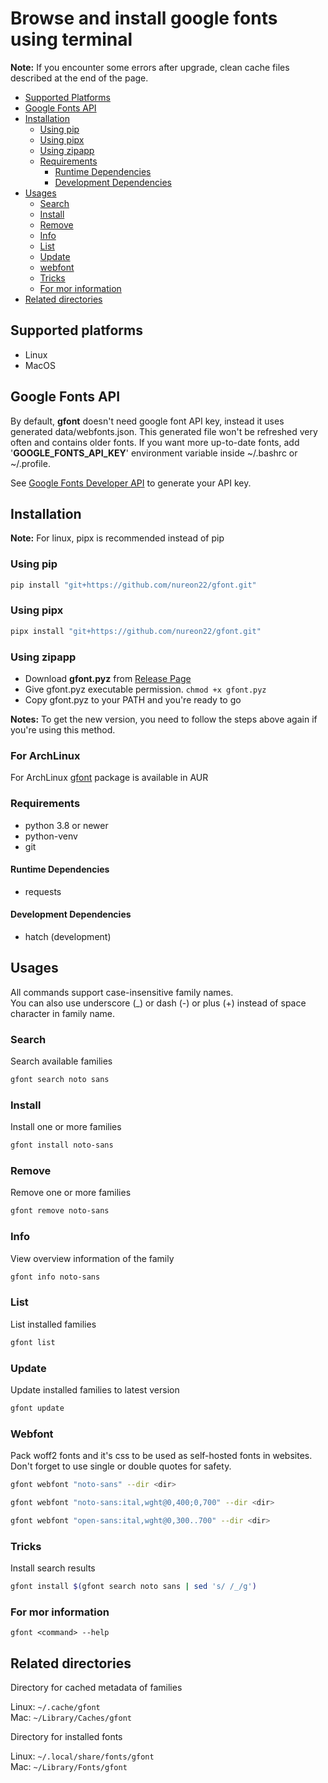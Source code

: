 # Browse and install google fonts using terminal

**Note:** If you encounter some errors after upgrade, clean cache files described at the end of the page.

- [Supported Platforms](#supported-platforms)
- [Google Fonts API](#google-fonts-api)
- [Installation](#installation)
  - [Using pip](#using-pip)
  - [Using pipx](#using-pipx)
  - [Using zipapp](#using-zipapp)
  - [Requirements](#requirements)
    - [Runtime Dependencies](#runtime-dependencies)
    - [Development Dependencies](#development-dependencies)
- [Usages](#usages)
  - [Search](#search)
  - [Install](#install)
  - [Remove](#remove)
  - [Info](#info)
  - [List](#list)
  - [Update](#update)
  - [webfont](#webfont)
  - [Tricks](#tricks)
  - [For mor information](#for-mor-information)
- [Related directories](#related-directories)

## Supported platforms
- Linux
- MacOS

## Google Fonts API

By default, **gfont** doesn't need google font API key, instead it uses generated data/webfonts.json. This generated file won't be refreshed very often and contains older fonts. If you want more up-to-date fonts, add '**GOOGLE_FONTS_API_KEY**' environment variable inside ~/.bashrc or ~/.profile.

See [Google Fonts Developer API](https://developers.google.com/fonts/docs/developer_api) to generate your API key.

## Installation

**Note:** For linux, pipx is recommended instead of pip

### Using pip

```sh
pip install "git+https://github.com/nureon22/gfont.git"
```

### Using pipx

```sh
pipx install "git+https://github.com/nureon22/gfont.git"
```

### Using zipapp

- Download **gfont.pyz** from [Release Page](https://github.com/nureon22/gfont/releases/latest)
- Give gfont.pyz executable permission. `chmod +x gfont.pyz`
- Copy gfont.pyz to your PATH and you're ready to go

**Notes:** To get the new version, you need to follow the steps above again if you're using this method.

### For ArchLinux

For ArchLinux [gfont](https://aur.archlinux.org/packages/gfont) package is available in AUR

### Requirements

- python 3.8 or newer
- python-venv
- git

#### Runtime Dependencies

- requests

#### Development Dependencies

- hatch (development)

## Usages

All commands support case-insensitive family names.\
You can also use underscore (\_) or dash (-) or plus (+) instead of space character in family name.

### Search

Search available families

```sh
gfont search noto sans
```

### Install

Install one or more families

```sh
gfont install noto-sans
```

### Remove

Remove one or more families

```sh
gfont remove noto-sans
```

### Info

View overview information of the family

```sh
gfont info noto-sans
```

### List

List installed families

```sh
gfont list
```

### Update

Update installed families to latest version

```sh
gfont update
```

### Webfont

Pack woff2 fonts and it's css to be used as self-hosted fonts in websites.\
Don't forget to use single or double quotes for safety.

```sh
gfont webfont "noto-sans" --dir <dir>
```

```sh
gfont webfont "noto-sans:ital,wght@0,400;0,700" --dir <dir>
```

```sh
gfont webfont "open-sans:ital,wght@0,300..700" --dir <dir>
```

### Tricks

Install search results

```sh
gfont install $(gfont search noto sans | sed 's/ /_/g')
```

### For mor information

`gfont <command> --help`

## Related directories

Directory for cached metadata of families

Linux: `~/.cache/gfont`\
Mac: `~/Library/Caches/gfont`

Directory for installed fonts

Linux: `~/.local/share/fonts/gfont`\
Mac: `~/Library/Fonts/gfont`
